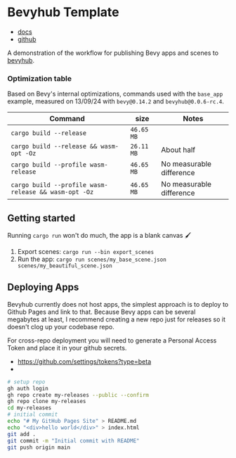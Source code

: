 # Bevyhub Template

- [docs](https://bevyhub.org/docs/bevyhub)
- [github](https://github.com/mrchantey/bevyhub)

A demonstration of the workflow for publishing Bevy apps and scenes to [bevyhub](https://bevyhub.org).


### Optimization table

Based on Bevy's internal optimizations, commands used with the `base_app` example, measured on 13/09/24 with `bevy@0.14.2` and `bevyhub@0.0.6-rc.4`.

| Command                                              | size       | Notes                    |
| ---------------------------------------------------- | ---------- | ------------------------ |
| `cargo build --release`                              | `46.65 MB` |                          |
| `cargo build --release && wasm-opt -Oz`              | `26.11 MB` | About half               |
| `cargo build --profile wasm-release`                 | `46.65 MB` | No measurable difference |
| `cargo build --profile wasm-release && wasm-opt -Oz` | `46.65 MB` | No measurable difference |

## Getting started

Running `cargo run` won't do much, the app is a blank canvas 🖌️

1. Export scenes: `cargo run --bin export_scenes`
2. Run the app: `cargo run scenes/my_base_scene.json scenes/my_beautiful_scene.json`


## Deploying Apps

Bevyhub currently does not host apps, the simplest approach is to deploy to Github Pages and link to that. Because Bevy apps can be several megabytes at least, I recommend creating a new repo just for releases so it doesn't clog up your codebase repo.

For cross-repo deployment you will need to generate a Personal Access Token and place it in your github secrets.
- https://github.com/settings/tokens?type=beta
- 

```sh
# setup repo
gh auth login
gh repo create my-releases --public --confirm
gh repo clone my-releases
cd my-releases
# initial commit
echo "# My GitHub Pages Site" > README.md
echo "<div>hello world</div>" > index.html
git add .
git commit -m "Initial commit with README"
git push origin main
```
